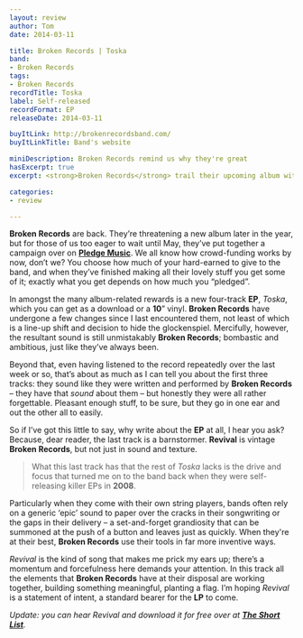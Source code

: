 ```yaml
---
layout: review
author: Tom
date: 2014-03-11

title: Broken Records | Toska
band:
- Broken Records
tags:
- Broken Records
recordTitle: Toska
label: Self-released
recordFormat: EP
releaseDate: 2014-03-11

buyItLink: http://brokenrecordsband.com/
buyItLinkTitle: Band's website

miniDescription: Broken Records remind us why they're great
hasExcerpt: true
excerpt: <strong>Broken Records</strong> trail their upcoming album with a new <strong>EP</strong>, <em>Toska</em>. Worth buying for the last track alone.

categories:
- review

---
```


**Broken Records** are back. They’re threatening a new album later in the year, but for those of us too eager to wait until May, they’ve put together a campaign over on [**Pledge Music**](http://www.pledgemusic.com/projects/broken-records). We all know how crowd-funding works by now, don’t we? You choose how much of your hard-earned to give to the band, and when they’ve finished making all their lovely stuff you get some of it; exactly what you get depends on how much you “pledged”.

In amongst the many album-related rewards is a new four-track **EP**, *Toska*, which you can get as a download or a **10**” vinyl. **Broken Records** have undergone a few changes since I last encountered them, not least of which is a line-up shift and decision to hide the glockenspiel. Mercifully, however, the resultant sound is still unmistakably **Broken Records**; bombastic and ambitious, just like they’ve always been.

Beyond that, even having listened to the record repeatedly over the last week or so, that’s about as much as I can tell you about the first three tracks: they sound like they were written and performed by **Broken Records** – they have that _sound_ about them – but honestly they were all rather forgettable. Pleasant enough stuff, to be sure, but they go in one ear and out the other all to easily.

So if I’ve got this little to say, why write about the **EP** at all, I hear you ask? Because, dear reader, the last track is a barnstormer. **Revival** is vintage **Broken Records**, but not just in sound and texture.

> What this last track has that the rest of *Toska* lacks is the drive and focus that turned me on to the band back when they were self-releasing killer EPs in **2008**.

Particularly when they come with their own string players, bands often rely on a generic ‘epic’ sound to paper over the cracks in their songwriting or the gaps in their delivery – a set-and-forget grandiosity that can be summoned at the push of a button and leaves just as quickly. When they're at their best, **Broken Records** use their tools in far more inventive ways.

*Revival* is the kind of song that makes me prick my ears up; there’s a momentum and forcefulness here demands your attention. In this track all the elements that **Broken Records** have at their disposal are working together, building something meaningful, planting a flag. I’m hoping *Revival* is a statement of intent, a standard bearer for the **LP** to come.

<!-- **Revival** – **Broken Records** [audio http://www.eatenbymonsters.com/EbMBlog_mp3s/Misc/BrokenRecords_Revival.mp3] -->

*Update: you can hear Revival and download it for free over at [**The Short List**](http://www.shortlist.com/entertainment/music/the-shortlisten).*
